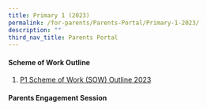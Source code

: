 ```yaml
---
title: Primary 1 (2023)
permalink: /for-parents/Parents-Portal/Primary-1-2023/
description: ""
third_nav_title: Parents Portal
---
```

#### **Scheme of Work Outline**
1. [P1 Scheme of Work (SOW) Outline 2023](/resources/scheme-of-work-outline-2023/Primary-1/)

#### **Parents Engagement Session**
